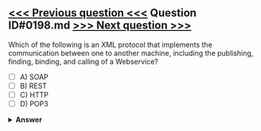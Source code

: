 [<<< Previous question <<<](0197.md)   Question ID#0198.md   [>>> Next question >>>](0199.md)
---

Which of the following is an XML protocol that implements the communication between one to another machine, including the publishing, finding, binding, and calling of a Webservice?

- [ ] A) SOAP
- [ ] B) REST
- [ ] C) HTTP
- [ ] D) POP3

<details><summary><b>Answer</b></summary>
<p>
  Answer: <strong>A</strong>
</p>
</details>
